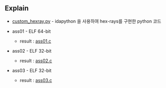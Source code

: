 ## Explain
* [custom_hexray.py][1] - idapython 을 사용하여 hex-rays를 구현한 python 코드
  
* ass01 - ELF 64-bit  
  * result : [ass01.c][2] 

* ass02 - ELF 32-bit
  * result : [ass02.c][3] 

* ass03 - ELF 32-bit
  * result : [ass03.c][4] 

  [1]: https://github.com/st1tch/bob6_team_homework/tree/master/E01/custom_hexrays.py "hexrays.py"
  [2]: https://github.com/st1tch/bob6_team_homework/tree/master/E01/ass01.c "ass01.c"
  [3]: https://github.com/st1tch/bob6_team_homework/tree/master/E01/ass02.c "ass02.c"
  [4]: https://github.com/st1tch/bob6_team_homework/tree/master/E01/ass03.c "ass03.c"
